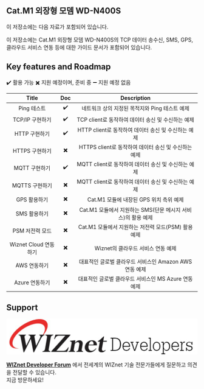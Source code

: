 ## Cat.M1 외장형 모뎀 WD-N400S

이 저장소에는 다음 자료가 포함되어 있습니다.

이 저장소에는 Cat.M1 외장형 모뎀 WD-N400S의 TCP 데이터 송수신, SMS, GPS, 클라우드 서비스 연동 등에 대한 가이드 문서가 포함되어 있습니다.



## Key features and Roadmap

:heavy_check_mark: 활용 가능  :heavy_multiplication_x: 지원 예정이며, 준비 중  :heavy_minus_sign: 지원 예정 없음


|        Title       |         Doc        |                             Description                           |
|:------------------:|:------------------:|:------------------:|
| Ping 테스트        |     :heavy_check_mark:    | 네트워크 상의 지정된 목적지와 Ping 테스트 예제                   |
| TCP/IP 구현하기 |       :heavy_check_mark:    | TCP client로 동작하여 데이터 송신 및 수신하는 예제               |
| HTTP 구현하기 |  :heavy_check_mark:   | HTTP client로 동작하여 데이터 송신 및 수신하는 예제               |
| HTTPS 구현하기 |  :heavy_multiplication_x:   | HTTPS client로 동작하여 데이터 송신 및 수신하는 예제               |
| MQTT 구현하기 |    :heavy_check_mark:    | MQTT client로 동작하여 데이터 송신 및 수신하는 예제               |
| MQTTS 구현하기 |    :heavy_multiplication_x:    | MQTT client로 동작하여 데이터 송신 및 수신하는 예제               |
| GPS 활용하기       |     :heavy_multiplication_x:    | Cat.M1 모듈에 내장된 GPS 위치 측위 예제                          |
| SMS 활용하기       |  :heavy_multiplication_x:  | Cat.M1 모듈에서 지원하는 SMS(단문 메시지 서비스)의 활용 예제     |
| PSM 저전력 모드    |  :heavy_multiplication_x:  | Cat.M1 모듈에서 지원하는 저전력 모드(PSM) 활용 예제              |
| Wiznet Cloud 연동하기 |  :heavy_multiplication_x:  | Wiznet의 클라우드 서비스 연동 예제 |
| AWS 연동하기       |   :heavy_multiplication_x:    | 대표적인 글로벌 클라우드 서비스인 Amazon AWS 연동 예제           |
| Azure 연동하기     |    :heavy_multiplication_x:    | 대표적인 글로벌 클라우드 서비스인 MS Azure 연동 예제             |




## Support

[![WIZnet Developer Forum][forum]](https://forum.wiznet.io/c/korean-forum/oshw/)

**[WIZnet Developer Forum](https://forum.wiznet.io/c/korean-forum/oshw/)** 에서 전세계의 WIZnet 기술 전문가들에게 질문하고 의견을 전달할 수 있습니다.<br>지금 방문하세요!

[forum]: ./imgs/forum.jpg

